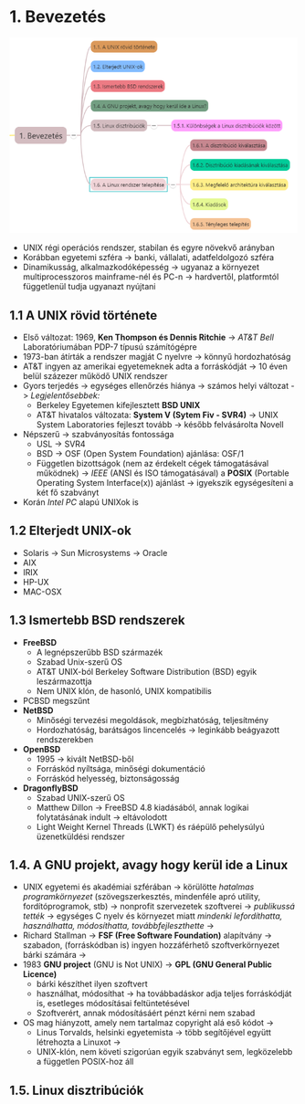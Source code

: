 # 1. Bevezetés

![1](images/1.png)

* UNIX régi operációs rendszer, stabilan és egyre növekvő arányban
* Korábban egyetemi szféra -> banki, vállalati, adatfeldolgozó szféra
* Dinamikusság, alkalmazkodóképesség -> ugyanaz a környezet multiprocesszoros mainframe-nél és PC-n -> hardvertől, platformtól függetlenül tudja ugyanazt nyújtani

## 1.1 A UNIX rövid története

* Első változat: 1969, **Ken Thompson és Dennis Ritchie** -> *AT&T Bell* Laboratóriumában PDP-7 típusú számítógépre
* 1973-ban átírták a rendszer magját C nyelvre -> könnyű hordozhatóság
* AT&T ingyen az amerikai egyetemeknek adta a forráskódját -> 10 éven belül százezer működő UNIX rendszer
* Gyors terjedés -> egységes ellenőrzés hiánya -> számos helyi változat -> *Legjelentősebbek:*
  * Berkeley Egyetemen kifejlesztett **BSD UNIX**
  * AT&T hivatalos változata: **System V (Sytem Fiv - SVR4)** -> UNIX System Laboratories fejleszt tovább -> később felvásárolta Novell
* Népszerű -> szabványosítás fontossága
  * USL -> SVR4
  * BSD -> OSF (Open System Foundation) ajánlása: OSF/1
  * Független bizottságok (nem az érdekelt cégek támogatásával működnek) -> *IEEE* (ANSI és ISO támogatásával) a **POSIX** (Portable Operating System Interface(x)) ajánlást -> igyekszik egységesíteni a két fő szabványt
* Korán *Intel PC* alapú UNIXok is

## 1.2 Elterjedt UNIX-ok

* Solaris -> Sun Microsystems -> Oracle
* AIX
* IRIX
* HP-UX
* MAC-OSX

## 1.3 Ismertebb BSD rendszerek

* **FreeBSD**
  * A legnépszerűbb BSD származék
  * Szabad Unix-szerű OS
  * AT&T UNIX-ból Berkeley Software Distribution (BSD) egyik leszármazottja
  * Nem UNIX klón, de hasonló, UNIX kompatibilis
* PCBSD megszűnt
* **NetBSD**
  * Minőségi tervezési megoldások, megbízhatóság, teljesítmény
  * Hordozhatóság, barátságos lincencelés -> leginkább beágyazott rendszerekben
* **OpenBSD**
  * 1995 -> kivált NetBSD-ből
  * Forráskód nyíltsága, minőségi dokumentáció
  * Forráskód helyesség, biztonságosság
* **DragonflyBSD**
  * Szabad UNIX-szerű OS
  * Matthew Dillon -> FreeBSD 4.8 kiadásából, annak logikai folytatásának indult -> eltávolodott
  * Light Weight Kernel Threads (LWKT) és ráépülő pehelysúlyú üzenetküldési rendszer

## 1.4. A GNU projekt, avagy hogy kerül ide a Linux

* UNIX egyetemi és akadémiai szférában -> körülötte *hatalmas programkörnyezet* (szövegszerkesztés, mindenféle apró utility, fordítóprogramok, stb) -> nonprofit szervezetek szoftverei -> *publikussá tették* -> egységes C nyelv és környezet miatt *mindenki lefordíthatta, használhatta, módosíthatta, továbbfejleszthette* ->
* Richard Stallman -> **FSF (Free Software Foundation)** alapítvány -> szabadon, (forráskódban is) ingyen hozzáférhető szoftverkörnyezet bárki számára ->
* 1983 **GNU project** (GNU is Not UNIX) -> **GPL (GNU General Public Licence)**
  * bárki készíthet ilyen szoftvert
  * használhat, módosíthat -> ha továbbadáskor adja teljes forráskódját is, esetleges módosításai feltüntetésével
  * Szoftverért, annak módosításáért pénzt kérni nem szabad
* OS mag hiányzott, amely nem tartalmaz copyright alá eső kódot ->
  * Linus Torvalds, helsinki egyetemista -> több segítőjével együtt létrehozta a Linuxot ->
  * UNIX-klón, nem követi szigorúan egyik szabványt sem, legközelebb a független POSIX-hoz áll

## 1.5. Linux disztribúciók
